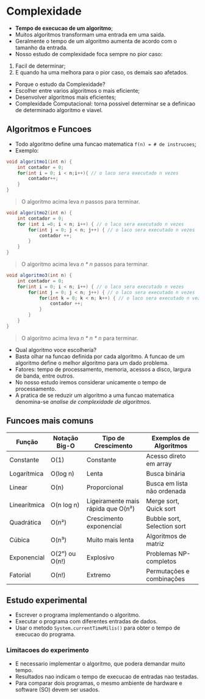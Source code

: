 # Complexidade
- **Tempo de execucao de um algoritmo**;
- Muitos algoritmos transformam uma entrada em uma saida.
- Geralmente o tempo de um algoritmo aumenta de acordo com o tamanho da entrada.
- Nosso estudo de complexidade foca sempre no pior caso:
1. Facil de determinar;
2. E quando ha uma melhora para o pior caso, os demais sao afetados.
- Porque o estudo da Complexidade?
- Escolher entre varios algoritmos o mais eficiente;
- Desenvolver algoritmos mais eficientes;
- Complexidade Computacional: torna possivel determinar se a definicao de determinado algoritmo e viavel.

## Algoritmos e Funcoes
- Todo algoritmo define uma funcao matematica `f(n) = # de instrucoes`;
- Exemplo:
```java
void algoritmo1(int n) {
    int contador = 0;
    for(int i = 0; i < n;i++){ // o laco sera executado n vezes
        contador++;
    }
} 
```
> O algoritmo acima leva _n_ passos para terminar.
```java
void algoritmo2(int n) {
    int contador = 0;
    for (int i =0; i < n; i++) { // o laco sera executado n vezes
        for(int j = 0; j < n; j++) { // o laco sera executado n vezes
            contador ++;
        }
    }
}
```
> O algoritmo acima leva _n * n_ passos para terminar.
```java
void algoritmo3(int n) {
    int contador = 0;
    for(int i = 0; i < n; i++) { // o laco sera executado n vezes
        for(int j = 0; j < n; j++) { // o laco sera executado n vezes
            for(int k = 0; k < n; k++) { // o laco sera executado n vezes
                contador ++;
            }
        }
    }
}
```
> O algoritmo acima leva _n * n * n_ para terminar.
- Qual algoritmo voce escolheria?
- Basta olhar na funcao definida por cada algoritmo. A funcao de um algoritmo define o melhor algoritmo para um dado problema.
- Fatores: tempo de processamento, memoria, acessos a disco, largura de banda, entre outros.
- No nosso estudo iremos considerar unicamente o tempo de processamento.
- A pratica de se reduzir um algoritmo a uma funcao matematica denomina-se _analise de complexidade de algoritmos_.

## Funcoes mais comuns
| Função         | Notação Big-O        | Tipo de Crescimento                | Exemplos de Algoritmos        |
|----------------|----------------------|------------------------------------|-------------------------------|
| Constante      | O(1)                | Constante                          | Acesso direto em array        |
| Logarítmica    | O(log n)            | Lenta                              | Busca binária                 |
| Linear         | O(n)                | Proporcional                       | Busca em lista não ordenada   |
| Linearítmica   | O(n log n)          | Ligeiramente mais rápida que O(n²) | Merge sort, Quick sort        |
| Quadrática     | O(n²)               | Crescimento exponencial            | Bubble sort, Selection sort   |
| Cúbica         | O(n³)               | Muito mais lenta                   | Algoritmos de matriz          |
| Exponencial    | O(2ⁿ) ou O(n!)      | Explosivo                          | Problemas NP-completos        |
| Fatorial       | O(n!)               | Extremo                            | Permutações e combinações     |


## Estudo experimental
- Escrever o programa implementando o algoritmo.
- Executar o programa com diferentes entradas de dados.
- Usar o metodo `System.currentTimeMilis()` para obter o tempo de execucao do programa.

### Limitacoes do experimento
- E necessario implementar o algoritmo, que podera demandar muito tempo.
- Resultados nao indicam o tempo de execucao de entradas nao testadas.
- Para comparar dois programas, o mesmo ambiente de hardware e software (SO) devem ser usados.


